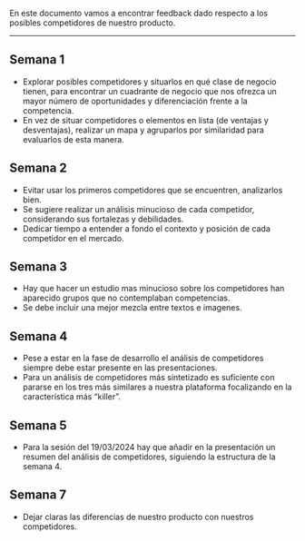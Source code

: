En este documento vamos a encontrar feedback dado respecto a los posibles competidores de nuestro producto.
****
## Semana 1
+ Explorar posibles competidores y situarlos en qué clase de negocio tienen, para encontrar un cuadrante de negocio que nos ofrezca un mayor número de oportunidades y diferenciación frente a la competencia.
+ En vez de situar competidores o elementos en lista (de ventajas y desventajas), realizar un mapa y agruparlos por similaridad para evaluarlos de esta manera.

## Semana 2
+ Evitar usar los primeros competidores que se encuentren, analizarlos bien.
+ Se sugiere realizar un análisis minucioso de cada competidor, considerando sus fortalezas y debilidades.
+  Dedicar tiempo a entender a fondo el contexto y posición de cada competidor en el mercado.


## Semana 3
+ Hay que hacer un estudio mas minucioso sobre los competidores han aparecido grupos que no contemplaban competencias.
+ Se debe incluir una mejor mezcla entre textos e imagenes.

  
## Semana 4
+ Pese a estar en la fase de desarrollo el análisis de competidores siempre debe estar presente en las presentaciones.
+ Para un análisis de competidores más sintetizado es suficiente con pararse en los tres más similares a nuestra plataforma focalizando en la característica más “killer”.

## Semana 5
+ Para la sesión del 19/03/2024 hay que añadir en la presentación un resumen del análisis de competidores, siguiendo la estructura de la semana 4.

## Semana 7
+ Dejar claras las diferencias de nuestro producto con nuestros competidores.

